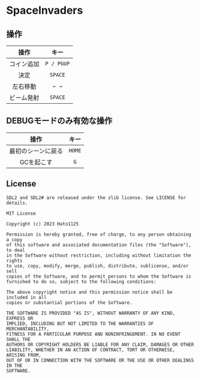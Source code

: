 # SpaceInvaders

## 操作
| 操作 | キー |
|:-:|:-:|
|コイン追加|`P / PGUP`|
|決定|`SPACE`|
|左右移動|`← →`|
|ビーム発射|`SPACE`|

## DEBUGモードのみ有効な操作
| 操作 | キー |
|:-:|:-:|
|最初のシーンに戻る|`HOME`|
|GCを起こす|`G`|


## License
```
SDL2 and SDL2# are released under the zlib license. See LICENSE for details.
```
```
MIT License

Copyright (c) 2023 Hato1125

Permission is hereby granted, free of charge, to any person obtaining a copy
of this software and associated documentation files (the "Software"), to deal
in the Software without restriction, including without limitation the rights
to use, copy, modify, merge, publish, distribute, sublicense, and/or sell
copies of the Software, and to permit persons to whom the Software is
furnished to do so, subject to the following conditions:

The above copyright notice and this permission notice shall be included in all
copies or substantial portions of the Software.

THE SOFTWARE IS PROVIDED "AS IS", WITHOUT WARRANTY OF ANY KIND, EXPRESS OR
IMPLIED, INCLUDING BUT NOT LIMITED TO THE WARRANTIES OF MERCHANTABILITY,
FITNESS FOR A PARTICULAR PURPOSE AND NONINFRINGEMENT. IN NO EVENT SHALL THE
AUTHORS OR COPYRIGHT HOLDERS BE LIABLE FOR ANY CLAIM, DAMAGES OR OTHER
LIABILITY, WHETHER IN AN ACTION OF CONTRACT, TORT OR OTHERWISE, ARISING FROM,
OUT OF OR IN CONNECTION WITH THE SOFTWARE OR THE USE OR OTHER DEALINGS IN THE
SOFTWARE.
```
